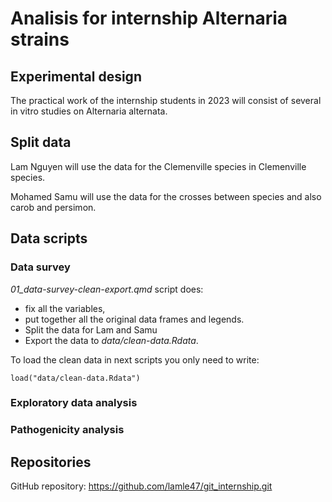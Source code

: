 # Analisis for internship Alternaria strains

## Experimental design

The practical work of the internship students in 2023 will consist of several in vitro studies on Alternaria alternata. 

## Split data

Lam Nguyen will use the data for the Clemenville species in Clemenville species. 

Mohamed Samu will use the data for the crosses between species and also carob and persimon. 

## Data scripts

### Data survey

*01_data-survey-clean-export.qmd* script does:

- fix all the variables, 
- put together all the original data frames and legends.
- Split the data for Lam and Samu
- Export the data to *data/clean-data.Rdata*. 

To load the clean data in next scripts you only need to write:

```
load("data/clean-data.Rdata")
```

 ### Exploratory data analysis
 ### Pathogenicity analysis
 
 ## Repositories
 
 GitHub repository: 
 https://github.com/lamle47/git_internship.git
 
 
